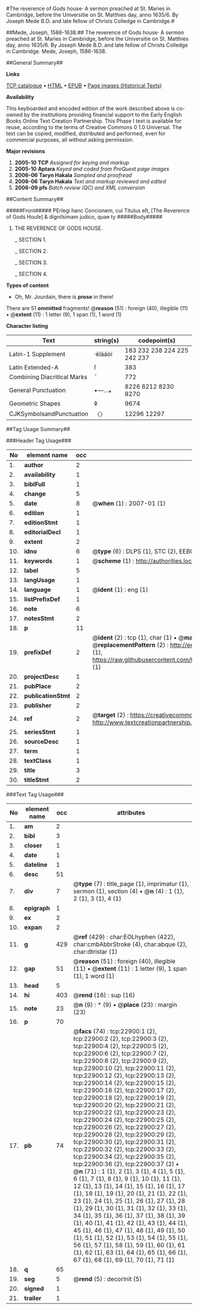 #The reverence of Gods house· A sermon preached at St. Maries in Cambridge, before the Universitie on St. Matthies day, anno 1635/6. By Joseph Mede B.D. and late fellow of Christs Colledge in Cambridge.#

##Mede, Joseph, 1586-1638.##
The reverence of Gods house· A sermon preached at St. Maries in Cambridge, before the Universitie on St. Matthies day, anno 1635/6. By Joseph Mede B.D. and late fellow of Christs Colledge in Cambridge.
Mede, Joseph, 1586-1638.

##General Summary##

**Links**

[TCP catalogue](http://www.ota.ox.ac.uk/tcp/)  • 
[HTML](http://tei.it.ox.ac.uk/tcp/Texts-HTML/free/A07/A07385.html)  • 
[EPUB](http://tei.it.ox.ac.uk/tcp/Texts-EPUB/free/A07/A07385.epub) • 
[Page images (Historical Texts)](https://data.historicaltexts.jisc.ac.uk/view?pubId=eebo-99857210e&pageId=eebo-99857210e-22900-1)

**Availability**

This keyboarded and encoded edition of the
	       work described above is co-owned by the institutions
	       providing financial support to the Early English Books
	       Online Text Creation Partnership. This Phase I text is
	       available for reuse, according to the terms of Creative
	       Commons 0 1.0 Universal. The text can be copied,
	       modified, distributed and performed, even for
	       commercial purposes, all without asking permission.

**Major revisions**

1. __2005-10__ __TCP__ *Assigned for keying and markup*
1. __2005-10__ __Aptara__ *Keyed and coded from ProQuest page images*
1. __2006-06__ __Taryn Hakala__ *Sampled and proofread*
1. __2006-06__ __Taryn Hakala__ *Text and markup reviewed and edited*
1. __2006-09__ __pfs__ *Batch review (QC) and XML conversion*

##Content Summary##

#####Front#####
PErlegi hanc Concionem, cui Titulus eſt, [The Reverence
of Gods Houſe] & digniſsimam judico, quae
ty
#####Body#####

1. THE
REVERENCE
OF GODS HOUSE.

    _ SECTION 1.

    _ SECTION 2.

    _ SECTION 3.

    _ SECTION 4.

**Types of content**

  * Oh, Mr. Jourdain, there is **prose** in there!

There are 51 **ommitted** fragments! 
 @__reason__ (51) : foreign (40), illegible (11)  •  @__extent__ (11) : 1 letter (9), 1 span (1), 1 word (1)

**Character listing**


|Text|string(s)|codepoint(s)|
|---|---|---|
|Latin-1 Supplement|·èîàáòí|183 232 238 224 225 242 237|
|Latin Extended-A|ſ|383|
|Combining             Diacritical Marks|̄|772|
|General Punctuation|•—…⁎|8226 8212 8230 8270|
|Geometric Shapes|◊|9674|
|CJKSymbolsandPunctuation|〈〉|12296 12297|

##Tag Usage Summary##

###Header Tag Usage###

|No|element name|occ|attributes|
|---|---|---|---|
|1.|__author__|2||
|2.|__availability__|1||
|3.|__biblFull__|1||
|4.|__change__|5||
|5.|__date__|8| @__when__ (1) : 2007-01 (1)|
|6.|__edition__|1||
|7.|__editionStmt__|1||
|8.|__editorialDecl__|1||
|9.|__extent__|2||
|10.|__idno__|6| @__type__ (6) : DLPS (1), STC (2), EEBO-CITATION (1), PROQUEST (1), VID (1)|
|11.|__keywords__|1| @__scheme__ (1) : http://authorities.loc.gov/ (1)|
|12.|__label__|5||
|13.|__langUsage__|1||
|14.|__language__|1| @__ident__ (1) : eng (1)|
|15.|__listPrefixDef__|1||
|16.|__note__|6||
|17.|__notesStmt__|2||
|18.|__p__|11||
|19.|__prefixDef__|2| @__ident__ (2) : tcp (1), char (1)  •  @__matchPattern__ (2) : ([0-9\-]+):([0-9IVX]+) (1), (.+) (1)  •  @__replacementPattern__ (2) : http://eebo.chadwyck.com/downloadtiff?vid=$1&page=$2 (1), https://raw.githubusercontent.com/textcreationpartnership/Texts/master/tcpchars.xml#$1 (1)|
|20.|__projectDesc__|1||
|21.|__pubPlace__|2||
|22.|__publicationStmt__|2||
|23.|__publisher__|2||
|24.|__ref__|2| @__target__ (2) : https://creativecommons.org/publicdomain/zero/1.0/ (1), http://www.textcreationpartnership.org/docs/. (1)|
|25.|__seriesStmt__|1||
|26.|__sourceDesc__|1||
|27.|__term__|1||
|28.|__textClass__|1||
|29.|__title__|3||
|30.|__titleStmt__|2||


###Text Tag Usage###

|No|element name|occ|attributes|
|---|---|---|---|
|1.|__am__|2||
|2.|__bibl__|3||
|3.|__closer__|1||
|4.|__date__|1||
|5.|__dateline__|1||
|6.|__desc__|51||
|7.|__div__|7| @__type__ (7) : title_page (1), imprimatur (1), sermon (1), section (4)  •  @__n__ (4) : 1 (1), 2 (1), 3 (1), 4 (1)|
|8.|__epigraph__|1||
|9.|__ex__|2||
|10.|__expan__|2||
|11.|__g__|429| @__ref__ (429) : char:EOLhyphen (422), char:cmbAbbrStroke (4), char:abque (2), char:dtristar (1)|
|12.|__gap__|51| @__reason__ (51) : foreign (40), illegible (11)  •  @__extent__ (11) : 1 letter (9), 1 span (1), 1 word (1)|
|13.|__head__|5||
|14.|__hi__|403| @__rend__ (16) : sup (16)|
|15.|__note__|23| @__n__ (9) : * (9)  •  @__place__ (23) : margin (23)|
|16.|__p__|70||
|17.|__pb__|74| @__facs__ (74) : tcp:22900:1 (2), tcp:22900:2 (2), tcp:22900:3 (2), tcp:22900:4 (2), tcp:22900:5 (2), tcp:22900:6 (2), tcp:22900:7 (2), tcp:22900:8 (2), tcp:22900:9 (2), tcp:22900:10 (2), tcp:22900:11 (2), tcp:22900:12 (2), tcp:22900:13 (2), tcp:22900:14 (2), tcp:22900:15 (2), tcp:22900:16 (2), tcp:22900:17 (2), tcp:22900:18 (2), tcp:22900:19 (2), tcp:22900:20 (2), tcp:22900:21 (2), tcp:22900:22 (2), tcp:22900:23 (2), tcp:22900:24 (2), tcp:22900:25 (2), tcp:22900:26 (2), tcp:22900:27 (2), tcp:22900:28 (2), tcp:22900:29 (2), tcp:22900:30 (2), tcp:22900:31 (2), tcp:22900:32 (2), tcp:22900:33 (2), tcp:22900:34 (2), tcp:22900:35 (2), tcp:22900:36 (2), tcp:22900:37 (2)  •  @__n__ (71) : 1 (1), 2 (1), 3 (1), 4 (1), 5 (1), 6 (1), 7 (1), 8 (1), 9 (1), 10 (1), 11 (1), 12 (1), 13 (1), 14 (1), 15 (1), 16 (1), 17 (1), 18 (1), 19 (1), 20 (1), 21 (1), 22 (1), 23 (1), 24 (1), 25 (1), 26 (1), 27 (1), 28 (1), 29 (1), 30 (1), 31 (1), 32 (1), 33 (1), 34 (1), 35 (1), 36 (1), 37 (1), 38 (1), 39 (1), 40 (1), 41 (1), 42 (1), 43 (1), 44 (1), 45 (1), 46 (1), 47 (1), 48 (1), 49 (1), 50 (1), 51 (1), 52 (1), 53 (1), 54 (1), 55 (1), 56 (1), 57 (1), 58 (1), 59 (1), 60 (1), 61 (1), 62 (1), 63 (1), 64 (1), 65 (1), 66 (1), 67 (1), 68 (1), 69 (1), 70 (1), 71 (1)|
|18.|__q__|65||
|19.|__seg__|5| @__rend__ (5) : decorInit (5)|
|20.|__signed__|1||
|21.|__trailer__|1||
